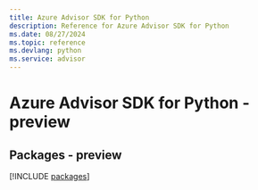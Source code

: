 ```yaml
---
title: Azure Advisor SDK for Python
description: Reference for Azure Advisor SDK for Python
ms.date: 08/27/2024
ms.topic: reference
ms.devlang: python
ms.service: advisor
---
```

# Azure Advisor SDK for Python - preview
## Packages - preview
[!INCLUDE [packages](advisor-index.md)]